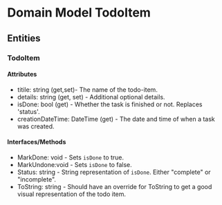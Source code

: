 # Domain Model TodoItem

## Entities
### TodoItem
#### Attributes
* titile: string (get,set)- The name of the todo-item.
* details: string (get, set) - Additional optional details.
* isDone: bool (get) - Whether the task is finished or not. Replaces 'status'.
* creationDateTime: DateTime (get) - The date and time of when a task was created.

#### Interfaces/Methods
* MarkDone: void - Sets `isDone` to true.
* MarkUndone:void - Sets `isDone` to false.
* Status: string - String representation of `isDone`. Either "complete" or "incomplete".
* ToString: string - Should have an override for ToString to get a good visual representation of the todo item.